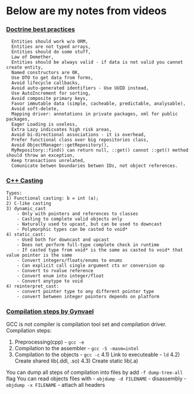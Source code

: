 # Below are my notes from videos

### [Doctrine best practices](https://www.youtube.com/watch?v=WW2qPKukoZY)

```
  Entities should work w/o ORM,
  Entities are not typed arrays,
  Entities should do some stuff,
  Law of Demether,
  Entities should be always valid - if data is not valid you cannot create entity,
  Named constructors are OK,
  Use DTO to get data from forms,
  Avoid lifecycle callbacks,
  Avoid auto-generated identifiers - Use UUID instead,
  Use AutoIncrement for sorting,
  Avoid composite primary keys, 
  Favor immutable data (simple, cacheable, predictable, analysable),
  Avoid soft-delete,
  Mapping driver: annotations in private packages, xml for public packages,
  Eager Loading is useless,
  Extra Lazy indicvates high risk areas,
  Avoid bi-directional associations - it is overhead,
  Prefer functional class over big repositories class,
  Avoid ObjectManager::getRepository(),
  MyRepository::find() can return null, ::get() cannot ::get() method should throw an exception,
  Keep transactions unrelated,
  Comunicate betwen boundaries betwen IDs, not object references.
```



### [C++ Casting](http://www.cplusplus.com/doc/tutorial/typecasting/)

```
Types:
1) Functional casting: b = int (a);
2) C-like casting
3) dynamic_cast
    - Only with pointers and references to classes
    - Casting to complete valid objects only
    - Naturally used to upcast, but can be used to downcast
    - Polymorphic types can be casted to void*
4) static_cast:
    - Used both for downcast and upcast
    - Does not perform full-type complete check in runtime
    - If casted type from void* is the same as casted to void* that value pointer is the same
    - Convert integers/floats/enums to enums
    - Can explicit call single argument cts or conversion op
    - Convert to rvalue reference
    - Convert enum into integer/float
    - Convert anytype to void
4) reinterpret_cast:
    - convert pointer type to any different pointer type
    - convert between integer pointers depends on platform
```

### [Compilation steps by Gynvael](https://www.youtube.com/watch?v=wDKeJ79TBsg)

GCC is not compiler is compilation tool set and compilation driver.
Compilation steps:
1) Preprocessing(cpp) - `gcc -e`
2) Compilation to the assembler - `gcc -S -masm=intel`
3) Compilation to the objects - `gcc -c`
4.1) Link to executeable - `ld`
4.2) Create shared lib(.ddl, .so)
4.3) Create static lib(.a)

You can dump all steps of compilation into files by add `-f dump-tree-all` flag
You can read objects files with
    - `objdump -d FILENAME` - disassembly
    - `objdump -x FILENAME` - attach all headers


